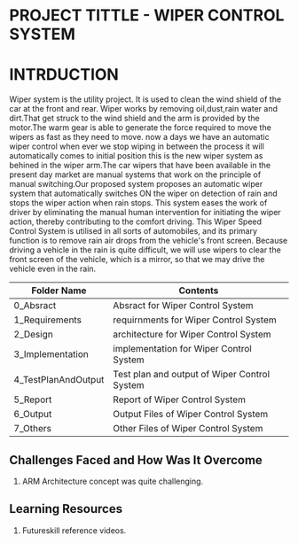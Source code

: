 

# PROJECT TITTLE - WIPER CONTROL SYSTEM 
# INTRDUCTION
Wiper system is the utility project. It is used to clean the wind shield of the car at the front and rear. Wiper works by removing oil,dust,rain water and dirt.That get struck to the wind shield and the arm is provided by the motor.The warm gear is able to generate the force required to move the wipers as fast as they need to move. now a days we have an automatic wiper control when ever we stop wiping in between the process it will automatically comes to initial position this is the new wiper system as behined in the wiper arm.The car wipers that have been available in the present day market are manual systems that work on the principle of manual switching.Our proposed system proposes an automatic wiper system that automatically switches ON the wiper on detection of rain and stops the wiper action when rain stops. This system eases the work of driver by eliminating the manual human intervention for initiating the wiper action, thereby contributing to the comfort driving.
This Wiper Speed Control System is utilised in all sorts of automobiles, and its primary function is to remove rain air drops from the vehicle's front screen. Because driving a vehicle in the rain is quite difficult, we will use wipers to clear the front screen of the vehicle, which is a mirror, so that we may drive the vehicle even in the rain.


| Folder Name | Contents|
|---|---|
|  0_Absract | Absract for  Wiper Control System |
|  1_Requirements | requirnments for Wiper Control System  |
|  2_Design | architecture for Wiper Control System |
|  3_Implementation |implementation for Wiper Control System |
|  4_TestPlanAndOutput | Test plan and output of Wiper Control System|
|  5_Report |Report of Wiper Control System |
|  6_Output | Output Files of Wiper Control System|
|  7_Others | Other Files of Wiper Control System|

## Challenges Faced and How Was It Overcome

1. ARM Architecture  concept was quite challenging.


## Learning Resources
1. Futureskill reference videos.
